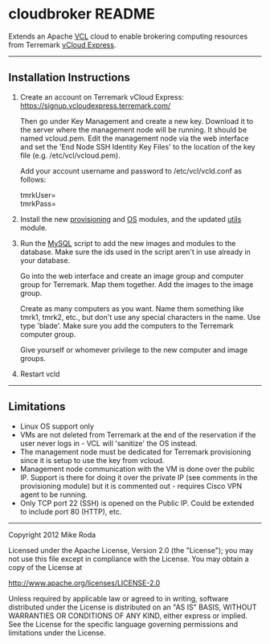 # cloudbroker README #

Extends an Apache [VCL][vcl] cloud to enable brokering computing 
resources from Terremark [vCloud Express][vcloud].

----

## Installation Instructions ##

1.  Create an account on Terremark vCloud Express:
    https://signup.vcloudexpress.terremark.com/

    Then go under Key Management and create a new key. Download it to
    the server where the management node will be running. It should be
    named vcloud.pem. Edit the management node via the web interface and
    set the 'End Node SSH Identity Key Files' to the location of the key 
    file (e.g. /etc/vcl/vcloud.pem).

    Add your account username and password to /etc/vcl/vcld.conf 
    as follows:

    tmrkUser=<username>  
    tmrkPass=<password>  

2.  Install the new [provisioning][tmrk.pm] and [OS][Linux_tmrk.pm]
    modules, and the updated [utils][utils.pm] module.
    
3.  Run the [MySQL][mysql] script to add the new images and 
    modules to the database.  Make sure the ids used in the 
    script aren't in use already in your database.

    Go into the web interface and create an image group and 
    computer group for Terremark. Map them together. Add the 
    images to the image group.
    
    Create as many computers as you want. Name them something 
    like tmrk1, tmrk2, etc., but don't use any special characters 
    in the name. Use type 'blade'. Make sure you add the computers 
    to the Terremark computer group. 
    
    Give yourself or whomever privilege to the new computer 
    and image groups.
    
4.  Restart vcld

[vcl]: https://cwiki.apache.org/VCL/apache-vcl.html
[vcloud]: http://vcloudexpress.terremark.com/
[tmrk.pm]: https://github.com/mikeroda/cloudbroker/blob/master/VCL/Module/Provisioning/tmrk.pm
[Linux_tmrk.pm]: https://github.com/mikeroda/cloudbroker/blob/master/VCL/Module/OS/Linux/Linux_tmrk.pm
[utils.pm]: https://github.com/mikeroda/cloudbroker/blob/master/VCL/utils.pm
[mysql]: https://github.com/mikeroda/cloudbroker/blob/master/tmrk.sql

----

## Limitations ##

* Linux OS support only
* VMs are not deleted from Terremark at the end of the reservation 
  if the user never logs in - VCL will 'sanitize' the OS instead.
* The management node must be dedicated for Terremark provisioning
  since it is setup to use the key from vcloud.
* Management node communication with the VM is done over the public IP.
  Support is there for doing it over the private IP (see comments in
  the provisioning module) but it is commented out - requires Cisco
  VPN agent to be running.
* Only TCP port 22 (SSH) is opened on the Public IP. Could be 
  extended to include port 80 (HTTP), etc. 

----

Copyright 2012 Mike Roda

Licensed under the Apache License, Version 2.0 (the "License");
you may not use this file except in compliance with the License.
You may obtain a copy of the License at

   http://www.apache.org/licenses/LICENSE-2.0

Unless required by applicable law or agreed to in writing, software
distributed under the License is distributed on an "AS IS" BASIS,
WITHOUT WARRANTIES OR CONDITIONS OF ANY KIND, either express or implied.
See the License for the specific language governing permissions and
limitations under the License.
   